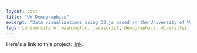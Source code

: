 ```yaml
---
layout: post
title: "UW Demographics"
excerpt: "Data visualizations using D3.js based on the University of Washington's statistical data"
tags: [university of washington, javascript, demographics, diversity]
---
```


Here's a link to this project: [link](http://tonykle.github.io/allProjects/uwDemographics).
